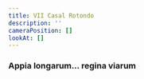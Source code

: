 ```yaml
---
title: VII Casal Rotondo
description: ''
cameraPosition: []
lookAt: []
---
```

### Appia longarum... regina viarum
